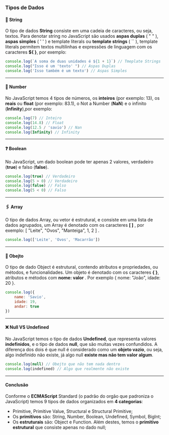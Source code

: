 ### Tipos de Dados

#### 📝 String

O tipo de dados **String** consiste em uma cadeia de caracteres, ou seja, textos. Para denotar string no JavaScript são usados **aspas duplas** ( " " ), **aspas simples** ( ' ' ) e template literals ou **template strings** ( `` ), template literals permitem textos multilinhas e expressões de linguagem com os caracteres **${ }**, por exemplo:

```javascript
console.log(`A soma de duas unidades é ${1 + 1}`) // Tmeplate Strings
console.log("Isso é um 'texto' ") // Aspas Duplas
console.log('Isso também é um texto') // Aspas Simples
```

---

#### 🔢 Number

No JavaScript temos 4 tipos de números, os **inteiros** (por exemplo: 13), os **reais** ou **float** (por exemplo: 83.1), o Not a Number (**NaN**) e o infinito (**Infinity**),por exemplo:

```javascript
console.log(7) // Inteiro
console.log(14.8) // Float
console.log(12.5 / 'savio') // Nan
console.log(Infinity) // Infinity
```

---

#### ❓ Boolean

No JavaScript, um dado boolean pode ter apenas 2 valores, verdadeiro (**true**) e falso (**false**).

```javascript
console.log(true) // Verdadeiro
console.log(5 > 0) // Verdadeiro
console.log(false) // Falso
console.log(5 < 0) // Falso
```

---

#### 🖇️ Array

O tipo de dados Array, ou vetor é estrutural, e consiste em uma lista de dados agrupados, um Array é denotado com os caracteres **[ ]** , por exemplo: [ "Leite", "Ovos", "Manteiga", 1, 2 ] .

```javascript
console.log(['Leite', 'Ovos', 'Macarrão'])
```

---

#### 📎 Obejto

O tipo de dado Object é estrutural, contendo atributos e propriedades, ou métodos, e funcionalidades. Um objeto é denotado com os caracteres **{ }**, atributos e métodos com **nome: valor** . Por exemplo { nome: "João", idade: 20 }.

```javascript
console.log({
	name: 'Savio',
	idade: 19,
	andar: true
})
```

---

#### ❌ Null VS Undefined

No JavaScript temos o tipo de dados **Undefined**, que representa valores **indefinidos**, e o tipo de dados **null**, que são muitas vezes confundidos. A diferença dos dois é que null é considerado como um **objeto vazio**, ou seja, algo indefinido não existe, já algo null **existe mas não tem valor algum**.

```javascript
console.log(null) // Obejto que não tem nada dentro
console.log(indefined) // Algo que realmente não existe
```

---

#### Conclusão

Conforme o **ECMAScript** Standard (o padrão do orgão que padroniza o JavaScript) temos 9 tipos de dados organizados em **4 categorias**:

- Primitive, Primitive Value, Structural e Structural Primitive;
- Os **primitivos** são: String, Number, Boolean, Undefined, Symbol, BigInt;
- Os **estruturais** são: Object e Function. Além destes, temos o **primitivo estrutural** que consiste apenas no dado null;
